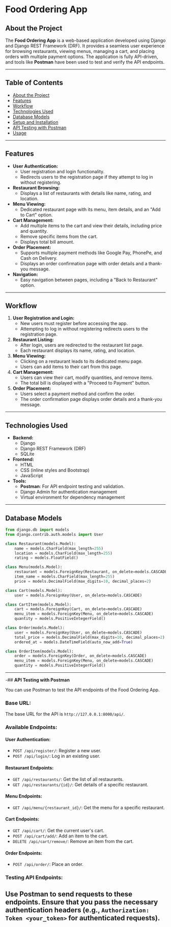 # Food Ordering App

## **About the Project**
The **Food Ordering App** is a web-based application developed using Django and Django REST Framework (DRF). It provides a seamless user experience for browsing restaurants, viewing menus, managing a cart, and placing orders with multiple payment options. The application is fully API-driven, and tools like **Postman** have been used to test and verify the API endpoints.

---

## **Table of Contents**
- [About the Project](#about-the-project)
- [Features](#features)
- [Workflow](#workflow)
- [Technologies Used](#technologies-used)
- [Database Models](#database-models)
- [Setup and Installation](#setup-and-installation)
- [API Testing with Postman](#api-testing-with-postman)
- [Usage](#usage)

---

## **Features**
- **User Authentication:**
  - User registration and login functionality.
  - Redirects users to the registration page if they attempt to log in without registering.
- **Restaurant Browsing:**
  - Displays a list of restaurants with details like name, rating, and location.
- **Menu Viewing:**
  - Dedicated restaurant page with its menu, item details, and an "Add to Cart" option.
- **Cart Management:**
  - Add multiple items to the cart and view their details, including price and quantity.
  - Remove specific items from the cart.
  - Displays total bill amount.
- **Order Placement:**
  - Supports multiple payment methods like Google Pay, PhonePe, and Cash on Delivery.
  - Displays an order confirmation page with order details and a thank-you message.
- **Navigation:**
  - Easy navigation between pages, including a "Back to Restaurant" option.

---

## **Workflow**

1. **User Registration and Login:**
   - New users must register before accessing the app.
   - Attempting to log in without registering redirects users to the registration page.
2. **Restaurant Listing:**
   - After login, users are redirected to the restaurant list page.
   - Each restaurant displays its name, rating, and location.
3. **Menu Viewing:**
   - Clicking on a restaurant leads to its dedicated menu page.
   - Users can add items to their cart from this page.
4. **Cart Management:**
   - Users can view their cart, modify quantities, and remove items.
   - The total bill is displayed with a "Proceed to Payment" button.
5. **Order Placement:**
   - Users select a payment method and confirm the order.
   - The order confirmation page displays order details and a thank-you message.

---

## **Technologies Used**

- **Backend:**
  - Django
  - Django REST Framework (DRF)
  - SQLite
- **Frontend:**
  - HTML
  - CSS (inline styles and Bootstrap)
  - JavaScript
- **Tools:**
  - **Postman**: For API endpoint testing and validation.
  - Django Admin for authentication management
  - Virtual environment for dependency management

---

## **Database Models**

```python
from django.db import models
from django.contrib.auth.models import User

class Restaurant(models.Model):
    name = models.CharField(max_length=255)
    location = models.CharField(max_length=255)
    rating = models.FloatField()

class Menu(models.Model):
    restaurant = models.ForeignKey(Restaurant, on_delete=models.CASCADE)
    item_name = models.CharField(max_length=255)
    price = models.DecimalField(max_digits=10, decimal_places=2)

class Cart(models.Model):
    user = models.ForeignKey(User, on_delete=models.CASCADE)

class CartItem(models.Model):
    cart = models.ForeignKey(Cart, on_delete=models.CASCADE)
    menu_item = models.ForeignKey(Menu, on_delete=models.CASCADE)
    quantity = models.PositiveIntegerField()

class Order(models.Model):
    user = models.ForeignKey(User, on_delete=models.CASCADE)
    total_price = models.DecimalField(max_digits=10, decimal_places=2)
    ordered_at = models.DateTimeField(auto_now_add=True)

class OrderItem(models.Model):
    order = models.ForeignKey(Order, on_delete=models.CASCADE)
    menu_item = models.ForeignKey(Menu, on_delete=models.CASCADE)
    quantity = models.PositiveIntegerField()  
```
---

-## **API Testing with Postman**

You can use Postman to test the API endpoints of the Food Ordering App.

### **Base URL:**
The base URL for the API is `http://127.0.0.1:8000/api/`.

### **Available Endpoints:**

#### **User Authentication:**
- `POST /api/register/`: Register a new user.
- `POST /api/login/`: Log in an existing user.

#### **Restaurant Endpoints:**
- `GET /api/restaurants/`: Get the list of all restaurants.
- `GET /api/restaurants/{id}/`: Get details of a specific restaurant.

#### **Menu Endpoints:**
- `GET /api/menu/{restaurant_id}/`: Get the menu for a specific restaurant.

#### **Cart Endpoints:**
- `GET /api/cart/`: Get the current user's cart.
- `POST /api/cart/add/`: Add an item to the cart.
- `DELETE /api/cart/remove/`: Remove an item from the cart.

#### **Order Endpoints:**
- `POST /api/order/`: Place an order.

### **Testing API Endpoints:**
Use Postman to send requests to these endpoints. Ensure that you pass the necessary authentication headers (e.g., `Authorization: Token <your_token>` for authenticated requests).
---

